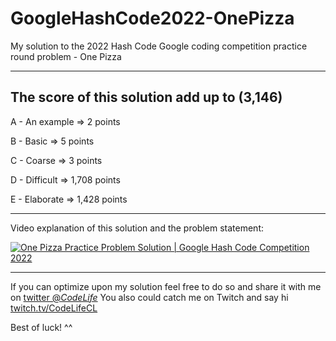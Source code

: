 # GoogleHashCode2022-OnePizza

My solution to the 2022 Hash Code Google coding competition practice round problem - One Pizza

---

## The score of this solution add up to (3,146)

A - An example => 2 points

B - Basic => 5 points

C - Coarse => 3 points

D - Difficult => 1,708 points

E - Elaborate => 1,428 points

---

Video explanation of this solution and the problem statement:


[![One Pizza Practice Problem Solution | Google Hash Code Competition 2022](https://img.youtube.com/vi/AF4xmLQiFjo/maxresdefault.jpg)](https://youtu.be/AF4xmLQiFjo)

---


If you can optimize upon my solution feel free to do so and share it with me on [twitter @_CodeLife_](https://twitter.com/_CodeLife_)
You also could catch me on Twitch and say hi [twitch.tv/CodeLifeCL](https://www.twitch.tv/codelifecl)

Best of luck! ^^


